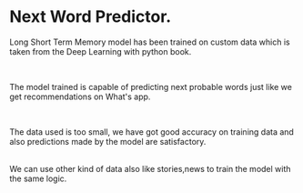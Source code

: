 <h1> Next Word Predictor. </h1>

Long Short Term Memory model has been trained on custom data
which is taken from the Deep Learning with python book.

<br>

The model trained is capable of predicting next probable words just like we get recommendations on What's app.

<br>

The data used is too small, we have got good accuracy on training data and also predictions made by the model are satisfactory.

<br>
We can use other kind of data also like stories,news to train the model with the same logic.

